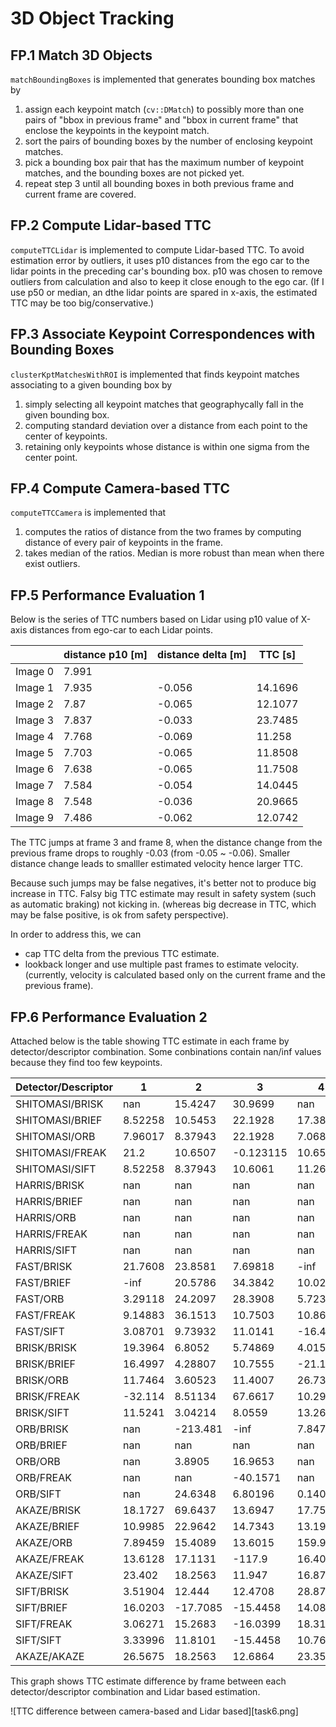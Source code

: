 # 3D Object Tracking

## FP.1 Match 3D Objects

`matchBoundingBoxes` is implemented that generates bounding box matches by
1. assign each keypoint match (`cv::DMatch`) to possibly more than one pairs of "bbox in previous frame" and "bbox in current frame" that enclose the keypoints in the keypoint match.
2. sort the pairs of bounding boxes by the number of enclosing keypoint matches.
3. pick a bounding box pair that has the maximum number of keypoint matches, and the bounding boxes are not picked yet.
4. repeat step 3 until all bounding boxes in both previous frame and current frame are covered.


## FP.2 Compute Lidar-based TTC

`computeTTCLidar` is implemented to compute Lidar-based TTC.
To avoid estimation error by outliers, it uses p10 distances from the ego car to the lidar points in the preceding car's bounding box.
p10 was chosen to remove outliers from calculation and also to keep it close enough to the ego car.
(If I use p50 or median, an dthe lidar points are spared in x-axis, the estimated TTC may be too big/conservative.)


## FP.3 Associate Keypoint Correspondences with Bounding Boxes

`clusterKptMatchesWithROI` is implemented that finds keypoint matches associating to a given bounding box by
1. simply selecting all keypoint matches that geographycally fall in the given bounding box.
2. computing standard deviation over a distance from each point to the center of keypoints.
3. retaining only keypoints whose distance is within one sigma from the center point.

## FP.4 Compute Camera-based TTC

`computeTTCCamera` is implemented that
1. computes the ratios of distance from the two frames by computing distance of every pair of keypoints in the frame.
2. takes median of the ratios. Median is more robust than mean when there exist outliers.


## FP.5 Performance Evaluation 1

Below is the series of TTC numbers based on Lidar using p10 value of X-axis distances from ego-car to each Lidar points.

|                  |distance p10 [m]    | distance delta [m] | TTC [s] |
|------------------|--------------------|---------|---------|
| Image 0          | 7.991              |         |         |
| Image 1          | 7.935              | -0.056  | 14.1696 |
| Image 2          | 7.87               | -0.065  | 12.1077 |
| Image 3          | 7.837              | -0.033  | 23.7485 |
| Image 4          | 7.768              | -0.069  | 11.258  |
| Image 5          | 7.703              | -0.065  | 11.8508 |
| Image 6          | 7.638              | -0.065  | 11.7508 |
| Image 7          | 7.584              | -0.054  | 14.0445 |
| Image 8          | 7.548              | -0.036  | 20.9665 |
| Image 9          | 7.486              | -0.062  | 12.0742 |


The TTC jumps at frame 3 and frame 8, when the distance change from the previous frame drops to roughly -0.03 (from -0.05 ~ -0.06). Smaller distance change leads to smalller estimated velocity hence larger TTC.

Because such jumps may be false negatives, it's better not to produce big increase in TTC. Falsy big TTC estimate may result in safety system (such as automatic braking) not kicking in. (whereas big decrease in TTC, which may be false positive, is ok from safety perspective).

In order to address this, we can
* cap TTC delta from the previous TTC estimate.
* lookback longer and use multiple past frames to estimate velocity. (currently, velocity is calculated based only on the current frame and the previous frame).


## FP.6 Performance Evaluation 2

Attached below is the table showing TTC estimate in each frame by detector/descriptor combination. Some conbinations contain nan/inf values because they find too few keypoints.


| Detector/Descriptor | 1               | 2       | 3        | 4         | 5        | 6         | 7         | 8         | 9        | 10       | 11        | 12        | 13        | 14        | 15       | 16       | 17        | 18       |
|-----------------|---------|----------|-----------|----------|-----------|-----------|-----------|----------|----------|-----------|-----------|-----------|-----------|----------|----------|-----------|----------|----------| 
| SHITOMASI/BRISK | nan     | 15.4247  | 30.9699   | nan      | nan       | nan       | nan       | 27.2632  | 25.0548  | -inf      | 10.8444   | 12.1911   | 8.36241   | 7.22097  | 10.5483  | 5.61555   | -51.978  | 17.3019  | 
| SHITOMASI/BRIEF | 8.52258 | 10.5453  | 22.1928   | 17.3892  | 10.8792   | -10.5961  | -2.60208  | 5.34232  | 14.2207  | -inf      | 9.20651   | 5.09694   | 5.10212   | 5.02252  | 9.17412  | 5.89068   | 10.6233  | 5.80265  | 
| SHITOMASI/ORB   | 7.96017 | 8.37943  | 22.1928   | 7.06804  | 0.29154   | -5.29804  | 4.43596   | 8.62008  | 36.1288  | 10.0216   | 22.0242   | 5.09694   | 15.6491   | 5.02252  | 9.17412  | 8.81594   | 38.9084  | 13.7308  | 
| SHITOMASI/FREAK | 21.2    | 10.6507  | -0.123115 | 10.6589  | -0.266211 | -0.234386 | -inf      | 13.0531  | 22.5306  | -inf      | 9.11505   | -0.266657 | -0.283687 | 9.84532  | 8.43324  | 5.61555   | -148.521 | 7.06691  | 
| SHITOMASI/SIFT  | 8.52258 | 8.37943  | 10.6061   | 11.2667  | 11.1196   | -10.5961  | 6.89769   | 5.071    | 5.78155  | 61.0256   | -inf      | 5.20497   | 5.9783    | 5.02252  | 9.17412  | 36.2243   | -inf     | 5.80265  | 
| HARRIS/BRISK    | nan     | nan      | nan       | nan      | nan       | nan       | nan       | nan      | nan      | nan       | nan       | nan       | nan       | nan      | nan      | nan       | nan      | nan      | 
| HARRIS/BRIEF    | nan     | nan      | nan       | nan      | nan       | nan       | nan       | nan      | nan      | nan       | nan       | nan       | nan       | nan      | nan      | nan       | nan      | nan      | 
| HARRIS/ORB      | nan     | nan      | nan       | nan      | nan       | nan       | nan       | nan      | nan      | nan       | nan       | nan       | nan       | nan      | nan      | nan       | nan      | nan      | 
| HARRIS/FREAK    | nan     | nan      | nan       | nan      | nan       | nan       | nan       | nan      | nan      | nan       | nan       | nan       | nan       | nan      | nan      | nan       | nan      | nan      | 
| HARRIS/SIFT     | nan     | nan      | nan       | nan      | nan       | nan       | nan       | nan      | nan      | nan       | nan       | nan       | nan       | nan      | nan      | nan       | nan      | nan      | 
| FAST/BRISK      | 21.7608 | 23.8581  | 7.69818   | -inf     | -40.6338  | 7.47429   | 10.727    | -inf     | 20.943   | 4.52672   | 8.11962   | 10.0614   | 7.48609   | 14.7793  | 7.31204  | 5.86137   | 10.6212  | -10.0507 | 
| FAST/BRIEF      | -inf    | 20.5786  | 34.3842   | 10.0216  | 16.6037   | 7.47429   | 8.5451    | -15.3737 | -12.1327 | 11.5308   | 28.6816   | 30.2046   | 12.0086   | 15.821   | 6.33555  | 16.4402   | 4.99521  | 30.6549  | 
| FAST/ORB        | 3.29118 | 24.2097  | 28.3908   | 5.72346  | -inf      | -21.9191  | 12.9165   | 1049.44  | 7.59845  | 5.03573   | 7.13497   | 4.91541   | 25.7406   | 19.6396  | 59.9928  | 18.7444   | 5.77271  | 16.8246  | 
| FAST/FREAK      | 9.14883 | 36.1513  | 10.7503   | 10.8689  | 13.4207   | -inf      | 11.2733   | 6.10209  | 10.5723  | 30.0238   | -0.289122 | 11.2317   | 9.02315   | 9.91005  | 12.3542  | 6.3529    | 7.55793  | 32.731   | 
| FAST/SIFT       | 3.08701 | 9.73932  | 11.0141   | -16.4544 | 22.3104   | -22.0562  | 7.16239   | 5.98384  | 14.6096  | 9.21472   | 18.9655   | 52.1371   | -47.3202  | 5.60707  | 19.1382  | 8.12292   | 10.7137  | 46.5734  | 
| BRISK/BRISK     | 19.3964 | 6.8052   | 5.74869   | 4.01581  | -48.6215  | -12.2583  | -0.119993 | -40.6668 | 12.5293  | 10.7198   | 70.2607   | -112.891  | 7.02282   | 9.1755   | 4.83981  | 10.3943   | -9.61189 | 10.4692  | 
| BRISK/BRIEF     | 16.4997 | 4.28807  | 10.7555   | -21.1882 | 14.035    | 11.7973   | 18.2201   | 10.4335  | 7.80166  | -9.56416  | 4.05765   | -50.5316  | 7.2679    | 11.5876  | 8.96193  | 8.68955   | 7.73015  | 10.8141  | 
| BRISK/ORB       | 11.7464 | 3.60523  | 11.4007   | 26.7388  | -15.5879  | 5.08952   | 5.75055   | 15.7781  | nan      | 12.5143   | 11.3553   | 133.746   | 8.28677   | 9.52836  | 19.7368  | 9.42101   | 6.04011  | 12.2553  | 
| BRISK/FREAK     | -32.114 | 8.51134  | 67.6617   | 10.2968  | -32.1989  | nan       | nan       | nan      | 7.18864  | 6.87837   | 12.3976   | 14.3672   | 2.97927   | -561.338 | 36.917   | 7.895     | 6.63265  | 10.1543  | 
| BRISK/SIFT      | 11.5241 | 3.04214  | 8.0559    | 13.2642  | -10.1125  | 45.4818   | -10.3703  | 80.3801  | 10.9518  | 33.1565   | -2.83156  | 7.0754    | 35.6843   | 4.2556   | -2.02435 | 10.7916   | 0.875784 | 38.3007  | 
| ORB/BRISK       | nan     | -213.481 | -inf      | 7.84734  | nan       | nan       | nan       | nan      | nan      | nan       | nan       | nan       | 1.97583   | 209.681  | nan      | -inf      | nan      | nan      | 
| ORB/BRIEF       | nan     | nan      | nan       | nan      | nan       | nan       | nan       | 9.26948  | nan      | nan       | nan       | -inf      | nan       | 8.29883  | nan      | nan       | nan      | nan      | 
| ORB/ORB         | nan     | 3.8905   | 16.9653   | nan      | nan       | nan       | nan       | nan      | nan      | nan       | nan       | nan       | nan       | -6.01313 | nan      | 4.06784   | 2.71379  | nan      | 
| ORB/FREAK       | nan     | nan      | -40.1571  | nan      | nan       | nan       | nan       | nan      | nan      | nan       | nan       | nan       | nan       | nan      | nan      | nan       | nan      | nan      | 
| ORB/SIFT        | nan     | 24.6348  | 6.80196   | 0.140353 | nan       | nan       | nan       | nan      | nan      | nan       | nan       | nan       | 2.82887   | nan      | nan      | nan       | nan      | nan      | 
| AKAZE/BRISK     | 18.1727 | 69.6437  | 13.6947   | 17.7501  | 10.6043   | 16.2368   | 32.6542   | 19.4843  | 15.1649  | 14.4561   | 11.443    | 8.84314   | 10.3764   | 7.04384  | 27.1813  | 7.78998   | 12.0762  | 8.21914  | 
| AKAZE/BRIEF     | 10.9985 | 22.9642  | 14.7343   | 13.1986  | 11.0711   | 12.7747   | -212.42   | 9.99882  | 16.833   | 9.16014   | 42.8799   | 13.7624   | 9.35469   | 4.17237  | 17.4348  | 7.6574    | 18.2001  | 183.278  | 
| AKAZE/ORB       | 7.89459 | 15.4089  | 13.6015   | 159.982  | 8.92929   | 19.4422   | 25.4931   | 9.44875  | 12.8005  | 10.9695   | 5.06779   | 10.0827   | 9.36532   | 8.76476  | 9.60412  | -0.125617 | 8.23411  | 29.6526  | 
| AKAZE/FREAK     | 13.6128 | 17.1131  | -117.9    | 16.4049  | 13.2474   | 17.7484   | 12.5645   | 36.2875  | 18.5174  | 0.0815352 | 7.13646   | 8.57627   | 25.4447   | 8.33602  | 25.0196  | 8.65583   | 10.0485  | 8.45773  | 
| AKAZE/SIFT      | 23.402  | 18.2563  | 11.947    | 16.8777  | 20.2299   | 20.7258   | 31.2624   | 14.6379  | 37.0478  | 15.5952   | 12.0187   | 9.5285    | 7.21257   | -46.5776 | 3.78166  | 18.0197   | 24.8037  | 18.0394  | 
| SIFT/BRISK      | 3.51904 | 12.444   | 12.4708   | 28.8706  | nan       | 17.3198   | 11.9857   | 36.9936  | 18.1953  | 8.20005   | 12.6022   | 10.2777   | 21.2892   | nan      | 39.2796  | nan       | 9.39992  | 7.00674  | 
| SIFT/BRIEF      | 16.0203 | -17.7085 | -15.4458  | 14.081   | 21.4108   | 12.656    | 3.90791   | 17.0895  | 11.459   | 7.59838   | 21.8837   | 13.2082   | 8.21611   | 2.09682  | 13.2466  | -10.3064  | 11.5755  | 6.97569  | 
| SIFT/FREAK      | 3.06271 | 15.2683  | -16.0399  | 18.3163  | 42.6595   | 17.3198   | 56.7192   | 33.3719  | 11.7315  | 7.59838   | 20.5468   | 8.51164   | 6.7742    | 5.61075  | 8.23683  | 12.7659   | 9.05558  | 6.90725  | 
| SIFT/SIFT       | 3.33996 | 11.8101  | -15.4458  | 10.7685  | -26.6114  | 11.6249   | 14.1793   | 28.4273  | 11.7166  | 10.7065   | 18.6388   | 8.51164   | 9.77171   | 7.19901  | 19.0322  | 8.65332   | 8.9451   | 8.30575  | 
| AKAZE/AKAZE     | 26.5675 | 18.2563  | 12.6864   | 23.3536  | 15.1454   | 36.3833   | 9.72355   | 42.0462  | 15.9971  | 19.6731   | 12.3084   | 12.8952   | 10.3176   | 4.29533  | 27.1813  | 8.48611   | 8.51457  | 10.7913  | 


This graph shows TTC estimate difference by frame between each detector/descriptor combination and Lidar based estimation.

![TTC difference between camera-based and Lidar based][task6.png]

